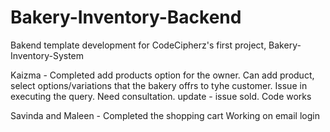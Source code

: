 # Bakery-Inventory-Backend
Bakend template development for CodeCipherz's first project, Bakery-Inventory-System

Kaizma - Completed add products option for the owner. Can add product, select options/variations that the bakery offrs to tyhe customer. Issue in executing the query. Need consultation.
        update - issue sold. Code works

Savinda and Maleen - Completed the shopping cart 
                    Working on email login 
